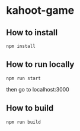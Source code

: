 # kahoot-game

## How to install

```
npm install
```

## How to run locally

```
npm run start
```

then go to localhost:3000

## How to build

```
npm run build
```
